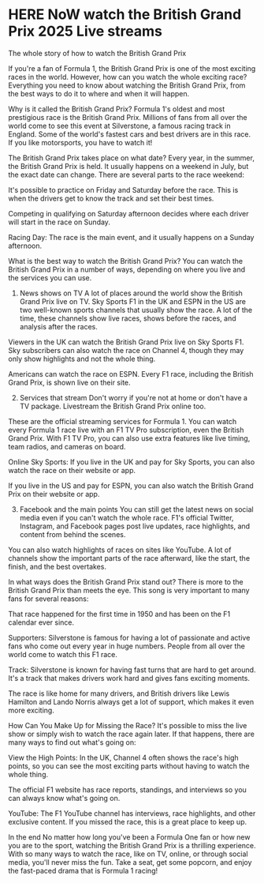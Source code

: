 # HERE NoW watch the British Grand Prix 2025 Live streams

The whole story of how to watch the British Grand Prix

If you're a fan of Formula 1, the British Grand Prix is one of the most exciting races in the world. However, how can you watch the whole exciting race? Everything you need to know about watching the British Grand Prix, from the best ways to do it to where and when it will happen.

Why is it called the British Grand Prix?
Formula 1's oldest and most prestigious race is the British Grand Prix. Millions of fans from all over the world come to see this event at Silverstone, a famous racing track in England. Some of the world's fastest cars and best drivers are in this race. If you like motorsports, you have to watch it!

The British Grand Prix takes place on what date?
Every year, in the summer, the British Grand Prix is held. It usually happens on a weekend in July, but the exact date can change. There are several parts to the race weekend:

It's possible to practice on Friday and Saturday before the race. This is when the drivers get to know the track and set their best times.

Competing in qualifying on Saturday afternoon decides where each driver will start in the race on Sunday.

Racing Day: The race is the main event, and it usually happens on a Sunday afternoon.

What is the best way to watch the British Grand Prix?
You can watch the British Grand Prix in a number of ways, depending on where you live and the services you can use.

1. News shows on TV
A lot of places around the world show the British Grand Prix live on TV. Sky Sports F1 in the UK and ESPN in the US are two well-known sports channels that usually show the race. A lot of the time, these channels show live races, shows before the races, and analysis after the races.

Viewers in the UK can watch the British Grand Prix live on Sky Sports F1. Sky subscribers can also watch the race on Channel 4, though they may only show highlights and not the whole thing.

Americans can watch the race on ESPN. Every F1 race, including the British Grand Prix, is shown live on their site.

2. Services that stream
Don't worry if you're not at home or don't have a TV package. Livestream the British Grand Prix online too.

These are the official streaming services for Formula 1. You can watch every Formula 1 race live with an F1 TV Pro subscription, even the British Grand Prix. With F1 TV Pro, you can also use extra features like live timing, team radios, and cameras on board.

Online Sky Sports: If you live in the UK and pay for Sky Sports, you can also watch the race on their website or app.

If you live in the US and pay for ESPN, you can also watch the British Grand Prix on their website or app.

3. Facebook and the main points
You can still get the latest news on social media even if you can't watch the whole race. F1's official Twitter, Instagram, and Facebook pages post live updates, race highlights, and content from behind the scenes.

You can also watch highlights of races on sites like YouTube. A lot of channels show the important parts of the race afterward, like the start, the finish, and the best overtakes.

In what ways does the British Grand Prix stand out?
There is more to the British Grand Prix than meets the eye. This song is very important to many fans for several reasons:

That race happened for the first time in 1950 and has been on the F1 calendar ever since.

Supporters: Silverstone is famous for having a lot of passionate and active fans who come out every year in huge numbers. People from all over the world come to watch this F1 race.

Track: Silverstone is known for having fast turns that are hard to get around. It's a track that makes drivers work hard and gives fans exciting moments.

The race is like home for many drivers, and British drivers like Lewis Hamilton and Lando Norris always get a lot of support, which makes it even more exciting.

How Can You Make Up for Missing the Race?
It's possible to miss the live show or simply wish to watch the race again later. If that happens, there are many ways to find out what's going on:

View the High Points: In the UK, Channel 4 often shows the race's high points, so you can see the most exciting parts without having to watch the whole thing.

The official F1 website has race reports, standings, and interviews so you can always know what's going on.

YouTube: The F1 YouTube channel has interviews, race highlights, and other exclusive content. If you missed the race, this is a great place to keep up.

In the end
No matter how long you've been a Formula One fan or how new you are to the sport, watching the British Grand Prix is a thrilling experience. With so many ways to watch the race, like on TV, online, or through social media, you'll never miss the fun. Take a seat, get some popcorn, and enjoy the fast-paced drama that is Formula 1 racing!
